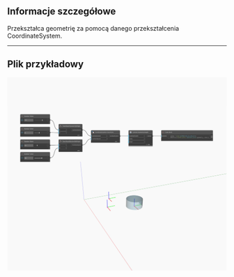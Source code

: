 ## Informacje szczegółowe
Przekształca geometrię za pomocą danego przekształcenia CoordinateSystem.
___
## Plik przykładowy

![Transform (cs)](./Autodesk.DesignScript.Geometry.Geometry.Transform(geometry,%20cs)_img.jpg)

